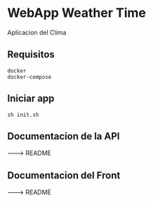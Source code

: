 # WebApp Weather Time

Aplicacion del Clima

## Requisitos

    docker
    docker-compose

## Iniciar app

    sh init.sh

## Documentacion de la API

---> <a src="https://github.com/cgcoronel/telecom/tree/master/api-back">README</a>

## Documentacion del Front

---> <a src="https://github.com/cgcoronel/telecom/tree/master/front">README</a>

